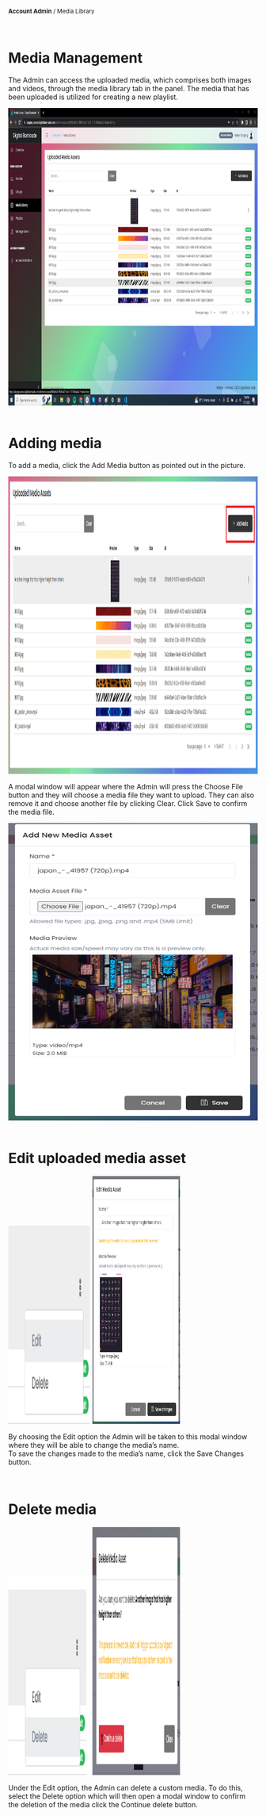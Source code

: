 <small><b>Account Admin</b> / Media Library</small>

<br />
<h1>Media Management</h1>
<div class="description">
    <p>
        The Admin can access the uploaded media, which comprises both images and videos, through the media library tab in the panel. The media that has been uploaded is utilized for creating a new playlist.
    </p>
    <img src="/images/image311.png" alt="uploaded_media_assets" width="100%" height="600">
</div>

<br />
<h1>Adding media</h1>
<div class="description">
    <p>
        To add a media, click the Add Media button as pointed out in the picture.
    </p>
    <img src="/images/image312.png" alt="add_media_assets" width="100%" height="600">
     <p>
        A modal window will appear where the Admin will press the Choose File button and they will choose a media file they want to upload. They can also remove it and choose another file by clicking Clear. Click Save to confirm the media file.
    </p>
    <img src="/images/image313.png" alt="add_media_assets" width="700" height="600">
</div>

<br />
<h1>Edit uploaded media asset</h1>
<div class="description">
    <img src="/images/image314.png" alt="add_media_assets" width="33%" height="400">
    <img src="/images/image315.png" alt="add_media_assets" width="35%" height="500">
     <p>
        By choosing the Edit option the Admin will be taken to this modal window where they will be able to change the media’s name.
    <br />
        To save the changes made to the media’s name, click the Save Changes button.
    </p>
</div>

<br />
<h1>Delete media</h1>
<div class="description">
    <img src="/images/image316.png" alt="add_media_assets" width="33%" height="400">
    <img src="/images/image317.png" alt="add_media_assets" width="35%" height="500">
     <p>
        Under the Edit option, the Admin can delete a custom media. To do this, select the Delete option which will then open a modal window to confirm the deletion of the media click the Continue delete button.
    </p>
</div>

